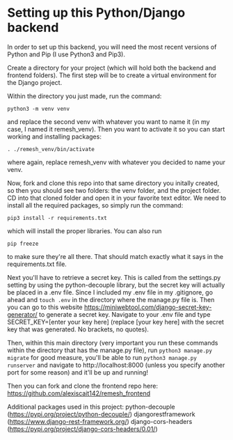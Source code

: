 # Setting up this Python/Django backend

In order to set up this backend, you will need the most recent versions of Python and Pip (I use Python3 and Pip3).

Create a directory for your project (which will hold both the backend and frontend folders). The first step will be to create a virtual environment for the Django project.

Within the directory you just made, run the command:
```
python3 -m venv venv
```
and replace the second venv with whatever you want to name it (in my case, I named it remesh_venv). Then you want to activate it so you can start working and installing packages:
```
. ./remesh_venv/bin/activate
```
where again, replace remesh_venv with whatever you decided to name your venv.

Now, fork and clone this repo into that same directory you initally created, so then you should see two folders: the venv folder, and the project folder. CD into that cloned folder and open it in your favorite text editor.
We need to install all the required packages, so simply run the command:
```
pip3 install -r requirements.txt
```
which will install the proper libraries. You can also run
```
pip freeze
```
to make sure they're all there. That should match exactly what it says in the requirements.txt file.

Next you'll have to retrieve a secret key. This is called from the settings.py setting by using the python-decouple library, but the secret key will actually be placed in a .env file.
Since I included my .env file in my .gitignore, go ahead and `touch .env` in the directory where the manage.py file is. Then you can go to this website
https://miniwebtool.com/django-secret-key-generator/ to generate a secret key. Navigate to your .env file and type SECRET_KEY=[enter your key here] (replace [your key here] with the secret key that was generated. No brackets, no quotes).

Then, within this main directory (very important you run these commands within the directory that has the manage.py file), run `python3 manage.py migrate` for good measure, you'll be able to run `python3 manage.py runserver` and navigate to http://localhost:8000 (unless you specify another port for some reason) and it'll be up and running!


Then you can fork and clone the frontend repo here: https://github.com/alexiscait142/remesh_frontend

Additional packages used in this project:
python-decouple (https://pypi.org/project/python-decouple/)
djangorestframework (https://www.django-rest-framework.org/)
django-cors-headers (https://pypi.org/project/django-cors-headers/0.01/)
